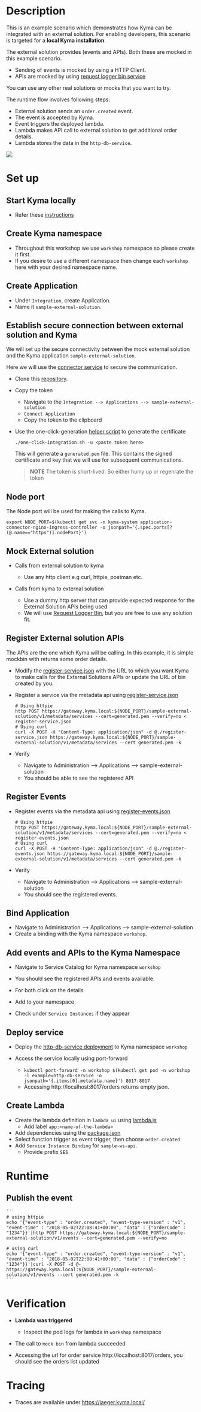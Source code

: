 # Description
This is an example scenario which demonstrates how Kyma can be integrated with an external solution. For enabling developers, this scenario is targeted for a **local Kyma installation**.

The external solution provides (events and APIs). Both these are mocked in this example scenario.

* Sending of events is mocked by using a HTTP Client.
* APIs are mocked by using [request logger bin service][request-logger-bin]

You can use any other real solutions or mocks that you want to try.

The runtime flow involves following steps:

* External solution sends an `order.created` event.
* The event is accepted by Kyma.
* Event triggers the deployed lambda.
* Lambda makes API call to external solution to get additional order details.
* Lambda stores the data in the `http-db-service`.


![](assets/flow.png)

# Set up

## Start Kyma locally
* Refer these [instructions](https://github.com/kyma-project/kyma/blob/master/docs/kyma/docs/030-inst-local-installation-from-release.md)

## Create Kyma namespace
* Throughout this workshop we use `workshop` namespace so please create it first.
* If you desire to use a different namespace then change each `workshop` here with your desired namespace name.

## Create Application
* Under `Integration`, create Application.
* Name it `sample-external-solution`.

## Establish secure connection between external solution and Kyma

We will set up the secure connectivity between the mock external solution and the Kyma application `sample-external-solution`.

Here we will use the [connector service](https://github.com/kyma-project/kyma/blob/master/docs/application-connector/docs/010-architecture-connector-service.md) to secure the communication.

* Clone this [repository](https://github.com/kyma-project/kyma/blob/master/docs/application-connector/docs/015-details-one-click-configuration.md).

* Copy the token
  * Navigate to the `Integration --> Applications --> sample-external-solution`
  * `Connect Application`
  * Copy the token to the clipboard
  
* Use the one-click-generation [helper script](https://github.com/janmedrek/one-click-integration-script) to generate the certificate

  ```
  ./one-click-integration.sh -u <paste token here>
  ```
  This will generate a `generated.pem` file. This contains the signed certificate and key that we will use for subsequent communications.

  > **NOTE** The token is short-lived. So either hurry up or regenrate the token
  
## Node port
The Node port will be used for making the calls to Kyma.

  ```
  export NODE_PORT=$(kubectl get svc -n kyma-system application-connector-nginx-ingress-controller -o jsonpath='{.spec.ports[?(@.name=="https")].nodePort}')
  ```

## Mock External solution

* Calls from external solution to kyma
  * Use any http client e.g curl, httpie, postman etc.

* Calls from kyma to external solution
  * Use a dummy http server that can provide expected response for the External Solution APIs being used
  * We will use [Request Logger Bin][request-logger-bin], but you are free to use any solution fit.


## Register External solution APIs
The APIs are the one which Kyma will be calling. In this example, it is simple mockbin with returns some order details.

* Modify the [register-service.json](register-service.json) with the URL to which you want Kyma to make calls for the External Solutions APIs or update the URL of bin created by you.

* Register a service via the metadata api using [register-service.json](register-service.json)

    ```
    # Using httpie
    http POST https://gateway.kyma.local:${NODE_PORT}/sample-external-solution/v1/metadata/services --cert=generated.pem --verify=no < register-service.json
    # Using curl
    curl -X POST -H "Content-Type: application/json" -d @./register-service.json https://gateway.kyma.local:${NODE_PORT}/sample-external-solution/v1/metadata/services --cert generated.pem -k
    ```

* Verify
  * Navigate to Administration --> Applications --> sample-external-solution
  * You should be able to see the registered API

## Register Events

* Register events via the metadata api using [register-events.json](./register-events.json)
    
	```
    # Using httpie
    http POST https://gateway.kyma.local:${NODE_PORT}/sample-external-solution/v1/metadata/services --cert=generated.pem --verify=no < register-events.json 
    # Using curl
    curl -X POST -H "Content-Type: application/json" -d @./register-events.json https://gateway.kyma.local:${NODE_PORT}/sample-external-solution/v1/metadata/services --cert generated.pem -k
    ```
	
* Verify
  * Navigate to Administration --> Applications --> sample-external-solution
  * You should see the registered events.

## Bind Application

* Navigate to Administration --> Applications --> sample-external-solution
* Create a binding with the Kyma namespace `workshop`.


## Add events and APIs to the Kyma Namespace

* Navigate to Service Catalog for Kyma namespace `workshop`

* You should see the registered APIs and events available.
* For both click on the details
* Add to your namespace
* Check under `Service Instances` if they appear

## Deploy service

* Deploy the [http-db-service deployment](https://github.com/kyma-project/examples/tree/master/http-db-service/deployment) to Kyma namespace `workshop`

* Access the service locally using port-forward
  * `kubectl port-forward -n workshop $(kubectl get pod -n workshop -l example=http-db-service -o jsonpath='{.items[0].metadata.name}') 8017:8017`
  * Accessing http://localhost:8017/orders returns empty json.

## Create Lambda

* Create the lambda definition in `lambda ui` using [lambda.js](./lambda.js)
  * Add label `app:<name-of-the-lambda>`
* Add dependencies using the [package.json](package.json)
* Select function trigger as event trigger, then choose `order.created`
* Add `Service Instance Binding` for `sample-ws-api`. 
  * Provide prefix `SES`

# Runtime
## Publish the event
    ```
	# using httpie
    echo '{"event-type" : "order.created", "event-type-version" : "v1", "event-time" : "2018-05-02T22:08:41+00:00", "data" : {"orderCode" : "1234"}}'|http POST https://gateway.kyma.local:${NODE_PORT}/sample-external-solution/v1/events --cert=generated.pem --verify=no
	
	# using curl
	echo '{"event-type" : "order.created", "event-type-version" : "v1", "event-time" : "2018-05-02T22:08:41+00:00", "data" : {"orderCode" : "1234"}}'|curl -X POST -d @- https://gateway.kyma.local:${NODE_PORT}/sample-external-solution/v1/events --cert generated.pem -k
    ```

# Verification

* **Lambda was triggered**
  * Inspect the pod logs for lambda in `workshop` namespace
* The call to `mock bin` from lambda succeeded

* Accessing the url for order service http://localhost:8017/orders, you should see the orders list updated

# Tracing
* Traces are available under <https://jaeger.kyma.local/>


[request-logger-bin]: https://requestloggerbin.herokuapp.com/
